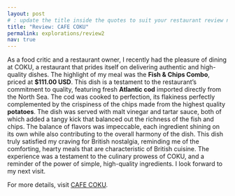 ```yaml
---
layout: post
# : update the title inside the quotes to suit your restaurant review needs
title: "Review: CAFE COKU"
permalink: explorations/review2
nav: true
---
```


As a food critic and a restaurant owner, I recently had the pleasure of dining at COKU, a restaurant that prides itself on delivering authentic and high-quality dishes. The highlight of my meal was the **Fish & Chips Combo**, priced at **$111.00 USD**. This dish is a testament to the restaurant’s commitment to quality, featuring fresh **Atlantic cod** imported directly from the North Sea. The cod was cooked to perfection, its flakiness perfectly complemented by the crispiness of the chips made from the highest quality **potatoes**. The dish was served with malt vinegar and tartar sauce, both of which added a tangy kick that balanced out the richness of the fish and chips. The balance of flavors was impeccable, each ingredient shining on its own while also contributing to the overall harmony of the dish. This dish truly satisfied my craving for British nostalgia, reminding me of the comforting, hearty meals that are characteristic of British cuisine. The experience was a testament to the culinary prowess of COKU, and a reminder of the power of simple, high-quality ingredients. I look forward to my next visit.


For more details, visit [CAFE COKU](https://allegheny-college-cmpsc-105-spring-2024.github.io/resto-ManasviBantawa/menu).